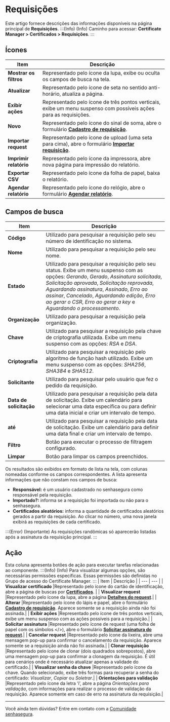 # Requisições

Este artigo fornece descrições das informações disponíveis na página principal de **Requisições**.
:::(Info) (Info)
Caminho para acessar: **Certificate Manager > Certificados > Requisições**.
:::

## Ícones

| Item | Descrição |
| --- | --- |
| **Mostrar os filtros** |Representado pelo ícone da lupa, exibe ou oculta os campos de busca na tela.|
| **Atualizar** |Representado pelo ícone de seta no sentido anti-horário, atualiza a página.|
| **Exibir ações** |Representado pelo ícone de três pontos verticais, exibe um menu suspenso com possíveis ações para as requisições.|
| **Novo** |Representado pelo ícone do sinal de soma, abre o formulário **[Cadastro de requisição](/v3-32/docs/pt/certificate-manager-reference-requisition-form)**.|
| **Importar request** |Representado pelo ícone de upload (uma seta para cima), abre o formulário **[Importar requisição](/v3-32/docs/pt/certificate-manager-request-information)**.| 
| **Imprimir relatório** |Representado pelo ícone da impressora, abre nova página para impressão do relatório.|
| **Exportar CSV** |Representado pelo ícone da folha de papel, baixa o relatório.|
| **Agendar relatório** |Representado pelo ícone do relógio, abre o formulário **[Agendar relatório](/v3-32/docs/pt/general-information-how-to-issue-download-and-schedule-device-reports)**.|

## Campos de busca

| Item | Descrição |
| --- | --- |
| **Código** |Utilizado para pesquisar a requisição pelo seu número de identificação no sistema.|
| **Nome** |Utilizado para pesquisar a requisição pelo seu nome.|
| **Estado** |Utilizado para pesquisar a requisição pelo seu status. Exibe um menu suspenso com as opções: *Gerando*, *Gerado*, *Assinatura solicitada*, *Solicitação aprovada*, *Solicitação reprovada*, *Aguardando assinatura*, *Assinado*, *Erro ao assinar*, *Cancelado*, *Aguardando edição*, *Erro ao gerar o CSR*, *Erro ao gerar a key* e *Aguardando o processamento*. | 
| **Organização** |Utilizado para pesquisar a requisição pela organização.|
| **Chave** |Utilizado para pesquisar a requisição pela chave de criptografia utilizada. Exibe um menu suspenso com as opções: *RSA* e *DSA*.|
| **Criptografia** |Utilizado para pesquisar a requisição pelo algoritmo de função hash utilizado. Exibe um menu suspenso com as opções: *SHA256*, *SHA384* e *SHA512*. |
| **Solicitante** |Utilizado para pesquisar pelo usuário que fez o pedido da requisição.|
| **Data de solicitação** |Utilizado para pesquisar a requisição pela data de solicitação. Exibe um calendário para selecionar uma data específica ou para definir uma data inicial e criar um intervalo de tempo.|
| **até** |Utilizado para pesquisar a requisição pela data de solicitação. Exibe um calendário para definir uma data final e criar um intervalo de tempo.|
| **Filtro** |Botão para executar o processo de filtragem configurado. |
| **Limpar** |Botão para limpar os campos preenchidos. |

Os resultados são exibidos em formato de lista na tela, com colunas nomeadas conforme os campos correspondentes. A lista apresenta informações que não constam nos campos de busca: 
* **Responsável:** é um usuário cadastrado no senhasegura como responsável pela requisição. 
* **Importado?:** informa se a requisição foi importada ou não para o senhasegura. 
* **Certificados aleatórios:** informa a quantidade de certificados aleatórios gerados a partir da requisição. Ao clicar no número, uma nova janela exibirá as requisições de cada certificado. 

:::(Error) (Importante)
As requisições randômicas só aparecerão listadas após a assinatura da requisição principal.
:::

## Ação
Esta coluna apresenta botões de ação para executar tarefas relacionadas ao componente.
:::(Info) (Info)
Para visualizar algumas opções, são necessárias permissões específicas. Essas permissões são definidas no Grupo de acesso do Certificate Manager.
:::
| Item | Descrição |
| --- | --- |
| **Visualizar certificado** |Representado pelo ícone do cartão de identificação, abre a página de buscas por **[Certificados](/v3-32/docs/pt/certificate-manager-reference-certificate-certificate-2)**. |
| **Visualizar request** |Representado pelo ícone da lupa, abre a página **[Detalhes do request](/v3-32/docs/pt/certificate-manager-settings-how-to-download-the-csr)**.|
| **Alterar** |Representado pelo ícone do lápis e papel, abre o formulário **[Cadastro de requisição](/v3-32/docs/pt/certificate-manager-reference-requisition-form)**. Aparece somente se a requisição ainda não foi assinada.|
| **Exibir ações** |Representado pelo ícone de três pontos verticais, exibe um menu suspenso com as ações possíveis para a requisição.|
| **Solicitar assinatura** |Representado pelo ícone de request (uma folha de papel com os símbolos </>), abre o formulário **[Solicitar assinatura do request](/v3-32/docs/pt/certificates-flow-how-to-sign-request)**.|
| **Cancelar request** |Representado pelo ícone da lixeira, abre uma mensagem pop-up para confirmar o cancelamento da requisição. Aparece somente se a requisição ainda não foi assinada.|
| **Clonar requisição** |Representado pelo ícone de clonar (dois quadrados sobrepostos), abre uma mensagem pop-up para confirmar a clonagem da requisição. É útil para cenários onde é necessário atualizar apenas a validade do certificado.|
| **Visualizar senha da chave** |Representado pelo ícone da chave. Quando selecionado, exibe três formas para recuperar a senha do certificado: *Visualizar*, *Copiar* ou *Soletrar*.|
| **Orientações para validação** |Representado pelo ícone da letra ‘i’, abre a página *Orientações para validação*, com informações para realizar o processo de validação da requisição. Aparece somente em caso de erro na assinatura da requisição.|
***
Você ainda tem dúvidas? Entre em contato com a [Comunidade senhasegura](https://community.senhasegura.io/).
